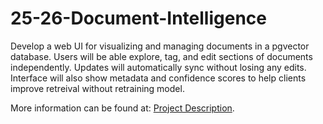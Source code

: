 # 25-26-Document-Intelligence
Develop a web UI for visualizing and managing documents in a pgvector database. Users will be able explore, tag, and edit sections of documents independently. Updates will automatically sync without losing any edits. Interface will also show metadata and confidence scores to help clients improve retreival without retraining model.

More information can be found at: [Project Description](https://github.com/Etown-CS/25-26-Document-Intelligence/wiki/Project-Description).

